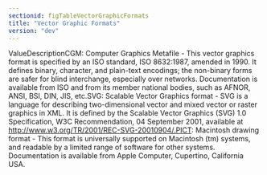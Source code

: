 ```yaml
---
sectionid: figTableVectorGraphicFormats
title: "Vector Graphic Formats"
version: "dev"
---
```


ValueDescriptionCGM: Computer Graphics Metafile - This vector graphics format is specified by an ISO standard, ISO 8632:1987,
            amended in 1990. It defines binary, character, and plain-text encodings; the non-binary
            forms are safer for blind interchange, especially over networks. Documentation is
            available from ISO and from its member national bodies, such as AFNOR, ANSI, BSI, DIN,
            JIS, etc.SVG: Scalable Vector Graphics format - SVG is a language for describing two-dimensional vector and mixed vector or
            raster graphics in XML. It is defined by the Scalable Vector Graphics (SVG) 1.0
            Specification, W3C Recommendation, 04 September 2001, available at http://www.w3.org/TR/2001/REC-SVG-20010904/.PICT: Macintosh drawing format - This format is universally supported on Macintosh (tm) systems, and readable by a
            limited range of software for other systems. Documentation is available from Apple
            Computer, Cupertino, California USA.